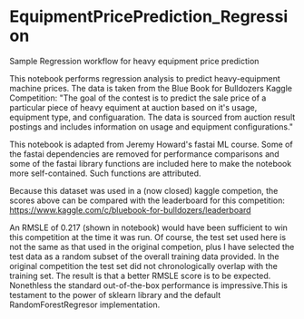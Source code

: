 # EquipmentPricePrediction_Regression
Sample Regression workflow for heavy equipment price prediction


This notebook performs regression analysis to predict heavy-equipment machine prices. The data is taken from the Blue Book for Bulldozers Kaggle Competition: "The goal of the contest is to predict the sale price of a particular piece of heavy equiment at auction based on it's usage, equipment type, and configuaration. The data is sourced from auction result postings and includes information on usage and equipment configurations."

This notebook is adapted from Jeremy Howard's fastai ML course. Some of the fastai dependencies are removed for performance comparisons and some of the fastai library functions are included here to make the notebook more self-contained. Such functions are attributed.



Because this dataset was used in a (now closed) kaggle competion, the scores above can be compared with the leaderboard for this competition: https://www.kaggle.com/c/bluebook-for-bulldozers/leaderboard

An RMSLE of 0.217 (shown in notebook)  would have been sufficient to win this competition at the time it was run. Of course, the test set used here is not the same as that used in the original competion, plus I have selected the test data as a random subset of the overall training data provided. In the original competition the test set did not chronologically overlap with the training set. The result is that a better RMSLE score is to be expected. Nonethless the standard out-of-the-box performance is impressive.This is testament to the power of sklearn library and the default RandomForestRegresor implementation.
